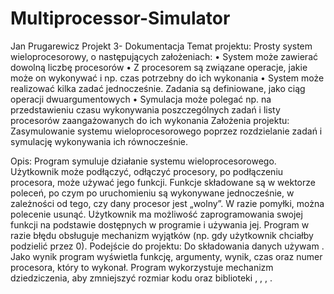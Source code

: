 # Multiprocessor-Simulator
Jan Prugarewicz
Projekt 3- Dokumentacja
Temat projektu:
Prosty system wieloprocesorowy, o następujących założeniach:
•	System może zawierać dowolną liczbę procesorów
•	Z procesorem są związane operacje, jakie może on wykonywać i np. czas potrzebny do ich wykonania
•	System może realizować kilka zadać jednocześnie. Zadania są definiowane, jako ciąg operacji dwuargumentowych
•	Symulacja może polegać np. na przedstawieniu czasu wykonywania poszczególnych zadań i listy procesorów zaangażowanych do ich wykonania
Założenia projektu:
Zasymulowanie systemu wieloprocesorowego poprzez rozdzielanie zadań i symulację wykonywania ich równocześnie. 


Opis:
Program symuluje działanie systemu wieloprocesorowego. Użytkownik może podłączyć, odłączyć procesory, po podłączeniu procesora, może używać jego funkcji. Funkcje składowane są w wektorze poleceń, po czym po uruchomieniu są wykonywane jednocześnie, w zależności od tego, czy dany procesor jest „wolny”. W razie pomyłki, można polecenie usunąć. Użytkownik ma możliwość zaprogramowania swojej funkcji na podstawie dostępnych w programie i używania jej.
Program w razie błędu obsługuje mechanizm wyjątków (np. gdy użytkownik chciałby podzielić przez 0).
Podejście do projektu:
Do składowania danych używam <vector>.
Jako wynik program wyświetla funkcję, argumenty, wynik, czas oraz numer procesora, który to wykonał.
Program wykorzystuje mechanizm dziedziczenia, aby zmniejszyć rozmiar kodu oraz biblioteki <cmath>, <iostream>, <string>, <sstream>.




